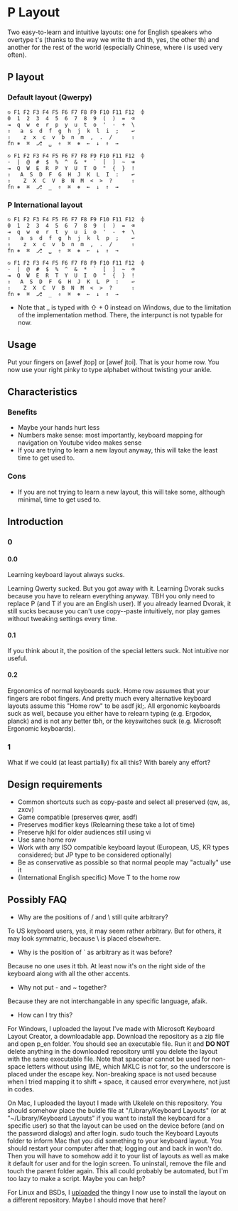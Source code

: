 # P Layout

Two easy-to-learn and intuitive layouts: one for English speakers who overtype t's (thanks to the way we write th and th, yes, the other th) and another for the rest of the world (especially Chinese, where i is used very often).

## P layout
###  Default layout (Qwerpy)
```
⎋ F1 F2 F3 F4 F5 F6 F7 F8 F9 F10 F11 F12  ⌽
0  1  2  3  4  5  6  7  8  9  (  )  =  ⌫
⇥  q  w  e  r  p  y  u  t  o  '  -  +  \
⇪   a  s  d  f  g  h  j  k  l  i  ;    ↩
⇧    z  x  c  v  b  n  m  ,  .  /      ⇧
fn ⎈  ⌘  ⎇  ␣  ⇮  ⌘  ⎈  ←  ↓  ↑  →
```
```
⎋ F1 F2 F3 F4 F5 F6 F7 F8 F9 F10 F11 F12  ⌽
·  |  @  #  $  %  ^  &  *  `  [  ]  ~  ⌫
⇥  Q  W  E  R  P  Y  U  T  O  "  {  }  !
⇪   A  S  D  F  G  H  J  K  L  I  :    ↩
⇧    Z  X  C  V  B  N  M  <  >  ?      ⇧
fn ⎈  ⌘  ⎇  _  ⇮  ⌘  ⎈  ←  ↓  ↑  →
```
<!--- template for keyboard borrowed from the [yak-layout](https://github.com/wincent/yak-layout/blob/master/README.md) -->
<!--- symbols are put according to https://jdebp.uk/FGA/iso-9995-7-symbols.html -->

### P International layout
```
⎋ F1 F2 F3 F4 F5 F6 F7 F8 F9 F10 F11 F12  ⌽
0  1  2  3  4  5  6  7  8  9  (  )  =  ⌫
⇥  q  w  e  r  t  y  u  i  o  '  -  +  \
⇪   a  s  d  f  g  h  j  k  l  p  ;    ↩
⇧    z  x  c  v  b  n  m  ,  .  /      ⇧
fn ⎈  ⌘  ⎇  ␣  ⇮  ⌘  ⎈  ←  ↓  ↑  →
```
```
⎋ F1 F2 F3 F4 F5 F6 F7 F8 F9 F10 F11 F12  ⌽
·  |  @  #  $  %  ^  &  *  `  [  ]  ~  ⌫
⇥  Q  W  E  R  T  Y  U  I  O  "  {  }  !
⇪   A  S  D  F  G  H  J  K  L  P  :    ↩
⇧    Z  X  C  V  B  N  M  <  >  ?      ⇧
fn ⎈  ⌘  ⎇  _  ⇮  ⌘  ⎈  ←  ↓  ↑  →
```
<!---  template for keyboard borrowed from the [yak-layout](https://github.com/wincent/yak-layout/blob/master/README.md) -->

* Note that _ is typed with ⇧ + 0 instead on Windows, due to the limitation of the implementation method. There, the interpunct is not typable for now. 

## Usage
Put your fingers on [awef jtop] or [awef jtoi]. That is your home row.
You now use your right pinky to type alphabet without twisting your ankle.

## Characteristics
### Benefits
* Maybe your hands hurt less
* Numbers make sense: most importantly, keyboard mapping for navigation on Youtube video makes sense
* If you are trying to learn a new layout anyway, this will take the least time to get used to.

### Cons
* If you are not trying to learn a new layout, this will take some, although minimal, time to get used to.


## Introduction
### 0
#### 0.0
Learning keyboard layout always sucks. 

Learning Qwerty sucked. But you got away with it.
Learning Dvorak sucks because you have to relearn everything anyway.
TBH you only need to replace P (and T if you are an English user).
If you already learned Dvorak, it still sucks because you can't use copy--paste intuitively, nor play games without tweaking settings every time.

#### 0.1
If you think about it, the position of the special letters suck. Not intuitive nor useful.

#### 0.2
Ergonomics of normal keyboards suck. Home row assumes that your fingers are robot fingers. And pretty much every alternative keyboard layouts assume this "Home row" to be asdf jkl;.
All ergonomic keyboards suck as well, because you either have to relearn typing (e.g. Ergodox, planck) and is not any better tbh, or the keyswitches suck (e.g. Microsoft Ergonomic keyboards).

### 1
What if we could (at least partially) fix all this? With barely any effort?




## Design requirements
* Common shortcuts such as copy-paste and select all preserved (qw, as, zxcv)
* Game compatible (preserves qwer, asdf)
* Preserves modifier keys (Relearning these take a lot of time)
* Preserve hjkl for older audiences still using vi
* Use sane home row
* Work with any ISO compatible keyboard layout (European, US, KR types considered; but JP type to be considered optionally)
* Be as conservative as possible so that normal people may "actually" use it
* (International English specific) Move T to the home row

## Possibly FAQ
* Why are the positions of / and \ still quite arbitrary?

To US keyboard users, yes, it may seem rather arbitrary. But for others, it may look symmatric, because \ is placed elsewhere.

* Why is the position of ` as arbitrary as it was before?

Because no one uses it tbh. At least now it's on the right side of the keyboard along with all the other accents.

* Why not put - and ~ together?

Because they are not interchangable in any specific language, afaik.

* How can I try this?

For Windows, I uploaded the layout I've made with Microsoft Keyboard Layout Creator, a downloadable app. Download the repository as a zip file and open p_en folder. You should see an executable file. Run it and **DO NOT** delete anything in the downloaded repository until you delete the layout with the same executable file. Note that spacebar cannot be used for non-space letters without using IME, which MKLC is not for, so the underscore is placed under the escape key. Non-breaking space is not used because when I tried mapping it to shift + space, it caused error everywhere, not just in codes.

On Mac, I uploaded the layout I made with Ukelele on this repository. You should somehow place the buldle file at "/Library/Keyboard Layouts" (or at "~/Library/Keyboard Layouts" if you want to install the keyboard for a specific user) so that the layout can be used on the device before (and on the password dialogs) and after login. sudo touch the Keyboard Layouts folder to inform Mac that you did something to your keyboard layout. You should restart your computer after that; logging out and back in won't do. Then you will have to somehow add it to your list of layouts as well as make it default for user and for the login screen. To uninstall, remove the file and touch the parent folder again. This all could probably be automated, but I'm too lazy to make a script. Maybe you can help?

For Linux and BSDs, I [uploaded](https://github.com/coughingmouse/p-layout-linux) the thingy I now use to install the layout on a different repository. Maybe I should move that here?

